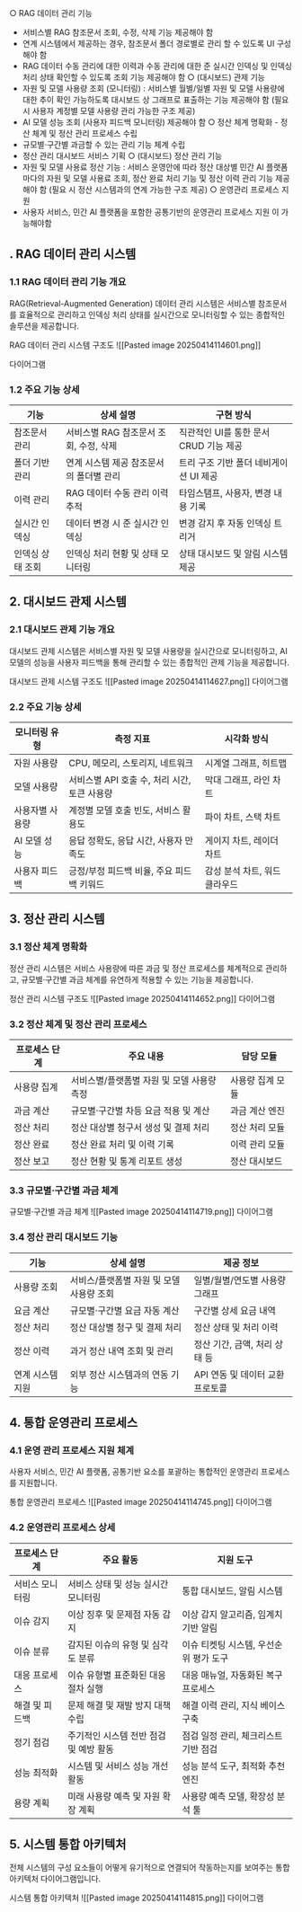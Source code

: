 ○ RAG 데이터 관리 기능 
- 서비스별 RAG 참조문서 조회, 수정, 삭제 기능 제공해야 함 
- 연계 시스템에서 제공하는 경우, 참조문서 폴더 경로별로 관리 할 수 있도록 UI 구성해야 함 
- RAG 데이터 수동 관리에 대한 이력과 수동 관리에 대한 준 실시간 인덱싱 및 인덱싱 처리 상태 확인할 수 있도록 조회 기능 제공해야 함 
○ (대시보드) 관제 기능
- 자원 및 모델 사용량 조회 (모니터링) : 서비스별 월별/일별 자원 및 모델 사용량에 대한 추이 확인 가능하도록 대시보드 상 그래프로 표출하는 기능 제공해야 함 (필요 시 사용자 계정별 모델 사용량 관리 가능한 구조 제공) 
- AI 모델 성능 조회 (사용자 피드백 모니터링) 제공해야 함 
○ 정산 체계 명확화 - 정산 체계 및 정산 관리 프로세스 수립 
- 규모별·구간별 과금할 수 있는 관리 기능 체계 수립 
- 정산 관리 대시보드 서비스 기획 
○ (대시보드) 정산 관리 기능
- 자원 및 모델 사용료 정산 기능 : 서비스 운영안에 따라 정산 대상별 민간 AI 플랫폼 마다의 자원 및 모델 사용료 조회, 정산 완료 처리 기능 및 정산 이력 관리 기능 제공해야 함 (필요 시 정산 시스템과의 연계 가능한 구조 제공) 
○ 운영관리 프로세스 지원 
- 사용자 서비스, 민간 AI 플랫폼을 포함한 공통기반의 운영관리 프로세스 지원 이 가능해야함


## . RAG 데이터 관리 시스템

### 1.1 RAG 데이터 관리 기능 개요

RAG(Retrieval-Augmented Generation) 데이터 관리 시스템은 서비스별 참조문서를 효율적으로 관리하고 인덱싱 처리 상태를 실시간으로 모니터링할 수 있는 종합적인 솔루션을 제공합니다.

RAG 데이터 관리 시스템 구조도
![[Pasted image 20250414114601.png]]

다이어그램 

### 1.2 주요 기능 상세

|기능|상세 설명|구현 방식|
|---|---|---|
|참조문서 관리|서비스별 RAG 참조문서 조회, 수정, 삭제|직관적인 UI를 통한 문서 CRUD 기능 제공|
|폴더 기반 관리|연계 시스템 제공 참조문서의 폴더별 관리|트리 구조 기반 폴더 네비게이션 UI 제공|
|이력 관리|RAG 데이터 수동 관리 이력 추적|타임스탬프, 사용자, 변경 내용 기록|
|실시간 인덱싱|데이터 변경 시 준 실시간 인덱싱|변경 감지 후 자동 인덱싱 트리거|
|인덱싱 상태 조회|인덱싱 처리 현황 및 상태 모니터링|상태 대시보드 및 알림 시스템 제공|

## 2. 대시보드 관제 시스템

### 2.1 대시보드 관제 기능 개요

대시보드 관제 시스템은 서비스별 자원 및 모델 사용량을 실시간으로 모니터링하고, AI 모델의 성능을 사용자 피드백을 통해 관리할 수 있는 종합적인 관제 기능을 제공합니다.

대시보드 관제 시스템 구조도
![[Pasted image 20250414114627.png]]
다이어그램 

### 2.2 주요 기능 상세

|모니터링 유형|측정 지표|시각화 방식|
|---|---|---|
|자원 사용량|CPU, 메모리, 스토리지, 네트워크|시계열 그래프, 히트맵|
|모델 사용량|서비스별 API 호출 수, 처리 시간, 토큰 사용량|막대 그래프, 라인 차트|
|사용자별 사용량|계정별 모델 호출 빈도, 서비스 활용도|파이 차트, 스택 차트|
|AI 모델 성능|응답 정확도, 응답 시간, 사용자 만족도|게이지 차트, 레이더 차트|
|사용자 피드백|긍정/부정 피드백 비율, 주요 피드백 키워드|감성 분석 차트, 워드 클라우드|

## 3. 정산 관리 시스템

### 3.1 정산 체계 명확화

정산 관리 시스템은 서비스 사용량에 따른 과금 및 정산 프로세스를 체계적으로 관리하고, 규모별·구간별 과금 체계를 유연하게 적용할 수 있는 기능을 제공합니다.

정산 관리 시스템 구조도
![[Pasted image 20250414114652.png]]
다이어그램 

### 3.2 정산 체계 및 정산 관리 프로세스

|프로세스 단계|주요 내용|담당 모듈|
|---|---|---|
|사용량 집계|서비스별/플랫폼별 자원 및 모델 사용량 측정|사용량 집계 모듈|
|과금 계산|규모별·구간별 차등 요금 적용 및 계산|과금 계산 엔진|
|정산 처리|정산 대상별 청구서 생성 및 결제 처리|정산 처리 모듈|
|정산 완료|정산 완료 처리 및 이력 기록|이력 관리 모듈|
|정산 보고|정산 현황 및 통계 리포트 생성|정산 대시보드|

### 3.3 규모별·구간별 과금 체계

규모별·구간별 과금 체계
![[Pasted image 20250414114719.png]]
다이어그램 

### 3.4 정산 관리 대시보드 기능

|기능|상세 설명|제공 정보|
|---|---|---|
|사용량 조회|서비스/플랫폼별 자원 및 모델 사용량 조회|일별/월별/연도별 사용량 그래프|
|요금 계산|규모별·구간별 요금 자동 계산|구간별 상세 요금 내역|
|정산 처리|정산 대상별 청구 및 결제 처리|정산 상태 및 처리 이력|
|정산 이력|과거 정산 내역 조회 및 관리|정산 기간, 금액, 처리 상태 등|
|연계 시스템 지원|외부 정산 시스템과의 연동 기능|API 연동 및 데이터 교환 프로토콜|

## 4. 통합 운영관리 프로세스

### 4.1 운영 관리 프로세스 지원 체계

사용자 서비스, 민간 AI 플랫폼, 공통기반 요소를 포괄하는 통합적인 운영관리 프로세스를 지원합니다.

통합 운영관리 프로세스
![[Pasted image 20250414114745.png]]
다이어그램 

### 4.2 운영관리 프로세스 상세

|프로세스 단계|주요 활동|지원 도구|
|---|---|---|
|서비스 모니터링|서비스 상태 및 성능 실시간 모니터링|통합 대시보드, 알림 시스템|
|이슈 감지|이상 징후 및 문제점 자동 감지|이상 감지 알고리즘, 임계치 기반 알림|
|이슈 분류|감지된 이슈의 유형 및 심각도 분류|이슈 티켓팅 시스템, 우선순위 평가 도구|
|대응 프로세스|이슈 유형별 표준화된 대응 절차 실행|대응 매뉴얼, 자동화된 복구 프로세스|
|해결 및 피드백|문제 해결 및 재발 방지 대책 수립|해결 이력 관리, 지식 베이스 구축|
|정기 점검|주기적인 시스템 전반 점검 및 예방 활동|점검 일정 관리, 체크리스트 기반 점검|
|성능 최적화|시스템 및 서비스 성능 개선 활동|성능 분석 도구, 최적화 추천 엔진|
|용량 계획|미래 사용량 예측 및 자원 확장 계획|사용량 예측 모델, 확장성 분석 툴|

## 5. 시스템 통합 아키텍처

전체 시스템의 구성 요소들이 어떻게 유기적으로 연결되어 작동하는지를 보여주는 통합 아키텍처 다이어그램입니다.

시스템 통합 아키텍처
![[Pasted image 20250414114815.png]]
다이어그램